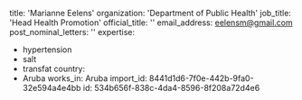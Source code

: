 title: 'Marianne Eelens'
organization: 'Department of Public Health'
job_title: 'Head Health Promotion'
official_title: ''
email_address: eelensm@gmail.com
post_nominal_letters: ''
expertise:
  - hypertension
  - salt
  - transfat
country:
  - Aruba
works_in: Aruba
import_id: 8441d1d6-7f0e-442b-9fa0-32e594a4e4bb
id: 534b656f-838c-4da4-8596-8f208a72d4e6

